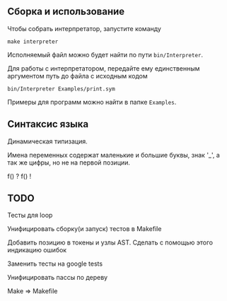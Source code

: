 ## Сборка и использование

Чтобы собрать интерпретатор, запустите команду
```
make interpreter
```

Исполняемый файл можно будет найти по пути `bin/Interpreter`.

Для работы с интерпретатором, передайте ему единственным аргументом путь до файла с исходным кодом
```
bin/Interpreter Examples/print.sym
```

Примеры для программ можно найти в папке `Examples`.

## Синтаксис языка

Динамическая типизация.

Имена переменных содержат маленькие и большие буквы, знак '_', а так же цифры, но не на первой позиции.

f() ?
f() !

## TODO
Тесты для loop

Унифицировать сборку(и запуск) тестов в Makefile

Добавить позицию в токены и узлы AST. Сделать с помощью этого индикацию ошибок

Заменить тесты на google tests

Унифицировать пассы по дереву

Make => Makefile
